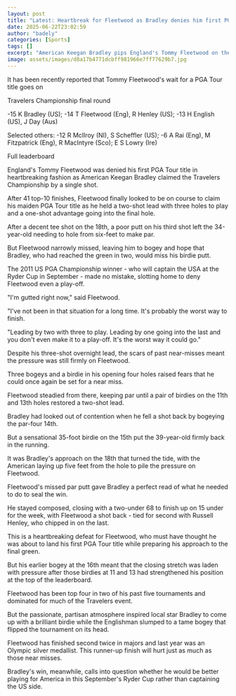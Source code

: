 ```yaml
---
layout: post
title: "Latest: Heartbreak for Fleetwood as Bradley denies him first PGA title"
date: 2025-06-22T23:02:59
author: "badely"
categories: [Sports]
tags: []
excerpt: "American Keegan Bradley pips England's Tommy Fleetwood on the 18th hole to claim the Travelers Championship."
image: assets/images/d8a17b4771dcbff981966e7ff77629b7.jpg
---
```


It has been recently reported that Tommy Fleetwood's wait for a PGA Tour title goes on 

Travelers Championship final round

-15 K Bradley (US); -14 T Fleetwood (Eng), R Henley (US); -13 H English (US), J Day (Aus)

Selected others: -12 R McIlroy (NI), S Scheffler (US); -6 A Rai (Eng), M Fitzpatrick (Eng), R MacIntyre (Sco); E S Lowry (Ire)

Full leaderboard

England's Tommy Fleetwood was denied his first PGA Tour title in heartbreaking fashion as American Keegan Bradley claimed the Travelers Championship by a single shot.

After 41 top-10 finishes, Fleetwood finally looked to be on course to claim his maiden PGA Tour title as he held a two-shot lead with three holes to play and a one-shot advantage going into the final hole. 

After a decent tee shot on the 18th, a poor putt on his third shot left the 34-year-old needing to hole from six-feet to make par.

But Fleetwood narrowly missed, leaving him to bogey and hope that Bradley, who had reached the green in two, would miss his birdie putt.

The 2011 US PGA Championship winner - who will captain the USA at the Ryder Cup in September - made no mistake, slotting home to deny Fleetwood even a play-off. 

"I'm gutted right now," said Fleetwood. 

"I've not been in that situation for a long time. It's probably the worst way to finish. 

"Leading by two with three to play. Leading by one going into the last and you don't even make it to a play-off. It's the worst way it could go."

Despite his three-shot overnight lead, the scars of past near-misses meant the pressure was still firmly on Fleetwood. 

Three bogeys and a birdie in his opening four holes raised fears that he could once again be set for a near miss. 

Fleetwood steadied from there, keeping par until a pair of birdies on the 11th and 13th holes restored a two-shot lead.

Bradley had looked out of contention when he fell a shot back by bogeying the par-four 14th.

But a sensational 35-foot birdie on the 15th put the 39-year-old firmly back in the running. 

It was Bradley's approach on the 18th that turned the tide, with the American laying up five feet from the hole to pile the pressure on Fleetwood.

Fleetwood's missed par putt gave Bradley a perfect read of what he needed to do to seal the win.

He stayed composed, closing with a two-under 68 to finish up on 15 under for the week, with Fleetwood a shot back - tied for second with Russell Henley, who chipped in on the last.

This is a heartbreaking defeat for Fleetwood, who must have thought he was about to land his first PGA Tour title while preparing his approach to the final green.

But his earlier bogey at the 16th meant that the closing stretch was laden with pressure after those birdies at 11 and 13 had strengthened his position at the top of the leaderboard.

Fleetwood has been top four in two of his past five tournaments and dominated for much of the Travelers event.

But the passionate, partisan atmosphere inspired local star Bradley to come up with a brilliant birdie while the Englishman slumped to a tame bogey that flipped the tournament on its head.

Fleetwood has finished second twice in majors and last year was an Olympic silver medallist. This runner-up finish will hurt just as much as those near misses.

Bradley's win, meanwhile, calls into question whether he would be better playing for America in this September's Ryder Cup rather than captaining the US side.

